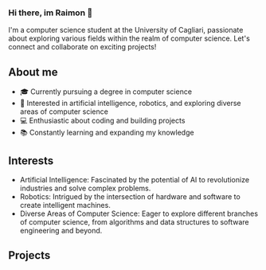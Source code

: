 ### Hi there, im Raimon 👋
I'm a computer science student at the University of Cagliari, passionate about exploring various fields within the realm of computer science.
Let's connect and collaborate on exciting projects!

## About me
- 🎓 Currently pursuing a degree in computer science
- 🌱 Interested in artificial intelligence, robotics, and exploring diverse areas of computer science
- 💻 Enthusiastic about coding and building projects
- 📚 Constantly learning and expanding my knowledge

## Interests
- Artificial Intelligence: Fascinated by the potential of AI to revolutionize industries and solve complex problems.
- Robotics: Intrigued by the intersection of hardware and software to create intelligent machines.
- Diverse Areas of Computer Science: Eager to explore different branches of computer science, from algorithms and data structures to software engineering and beyond.



## Projects

